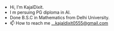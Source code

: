 - Hi, I’m KajalDixit.
- I m persuing PG diploma in AI.
- Done B.S.C in Mathematics from Delhi University.
- 📫 How to reach me ...kajaldixit0555@gmail.com

<!---
KajalDixit/KajalDixit is a ✨ special ✨ repository because its `README.md` (this file) appears on your GitHub profile.
You can click the Preview link to take a look at your changes.
--->
